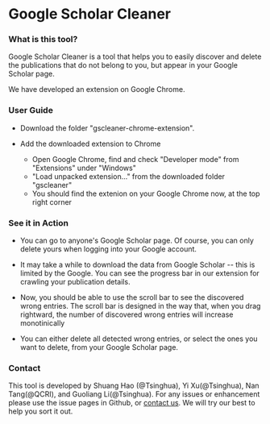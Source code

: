 # Google Scholar Cleaner

### What is this tool?

Google Scholar Cleaner is a tool that helps you to easily discover and delete the publications that do not belong to you, but appear in your Google Scholar page.

We have developed an extension on Google Chrome.

### User Guide

* Download the folder "gscleaner-chrome-extension".

* Add the downloaded extension to Chrome 

  + Open Google Chrome, find and check "Developer mode" from "Extensions" under "Windows"
  + "Load unpacked extension..." from the downloaded folder "gscleaner"
  + You should find the extenion on your Google Chrome now, at the top right corner
 
### See it in Action

* You can go to anyone's Google Scholar page. Of course, you can only delete yours when logging into your Google account.

* It may take a while to download the data from Google Scholar -- this is limited by the Google. You can see the progress bar in our extension for crawling your publication details.

* Now, you should be able to use the scroll bar to see the discovered wrong entries. The scroll bar is designed in the way that, when you drag rightward, the number of discovered wrong entries will increase monotinically

* You can either delete all detected wrong entries, or select the ones you want to delete, from your Google Scholar page.

### Contact

This tool is developed by Shuang Hao (@Tsinghua), Yi Xu(@Tsinghua), Nan Tang(@QCRI), and Guoliang Li(@Tsinghua). For any issues or enhancement please use the issue pages in Github, or [contact us](mailto:haoshuang0223@gmail.com). We will try our best to help you sort it out.
